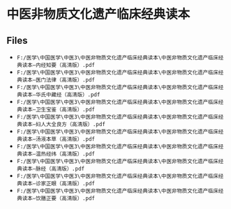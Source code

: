 # 中医非物质文化遗产临床经典读本

## Files

- `F:/医学\中国医学\中医3\中医非物质文化遗产临床经典读本\中医非物质文化遗产临床经典读本—内经知要（高清版）.pdf`
- `F:/医学\中国医学\中医3\中医非物质文化遗产临床经典读本\中医非物质文化遗产临床经典读本—医门法律（高清版）.pdf`
- `F:/医学\中国医学\中医3\中医非物质文化遗产临床经典读本\中医非物质文化遗产临床经典读本—华氏中藏经（高清版）.pdf`
- `F:/医学\中国医学\中医3\中医非物质文化遗产临床经典读本\中医非物质文化遗产临床经典读本—卫生宝鉴（高清版）.pdf`
- `F:/医学\中国医学\中医3\中医非物质文化遗产临床经典读本\中医非物质文化遗产临床经典读本—妇人大全良方（高清版）.pdf`
- `F:/医学\中国医学\中医3\中医非物质文化遗产临床经典读本\中医非物质文化遗产临床经典读本—汤液本草（高清版）.pdf`
- `F:/医学\中国医学\中医3\中医非物质文化遗产临床经典读本\中医非物质文化遗产临床经典读本—温热经纬（高清版）.pdf`
- `F:/医学\中国医学\中医3\中医非物质文化遗产临床经典读本\中医非物质文化遗产临床经典读本—脉经（高清版）.pdf`
- `F:/医学\中国医学\中医3\中医非物质文化遗产临床经典读本\中医非物质文化遗产临床经典读本—诊家正眼（高清版）.pdf`
- `F:/医学\中国医学\中医3\中医非物质文化遗产临床经典读本\中医非物质文化遗产临床经典读本—饮膳正要（高清版）.pdf`
